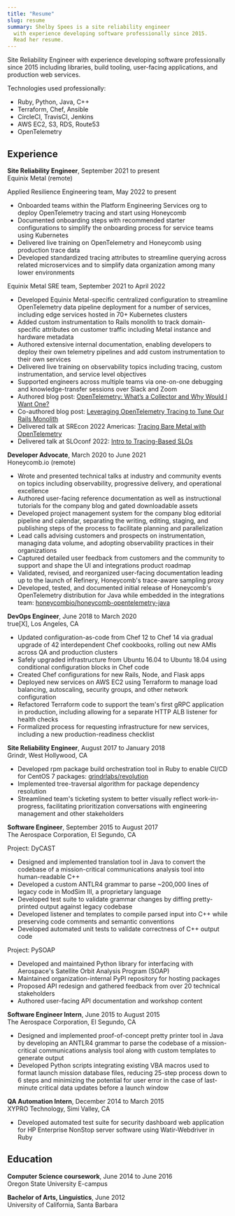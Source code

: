 ```yaml
---
title: "Resume"
slug: resume
summary: Shelby Spees is a site reliability engineer
  with experience developing software professionally since 2015.
  Read her resume.
---
```


Site Reliability Engineer
with experience developing software professionally since 2015
including libraries, build tooling, user-facing applications,
and production web services.

Technologies used professionally:

- Ruby, Python, Java, C++
- Terraform, Chef, Ansible
- CircleCI, TravisCI, Jenkins
- AWS EC2, S3, RDS, Route53
- OpenTelemetry

## Experience

**Site Reliability Engineer**, September 2021 to present  
Equinix Metal (remote)

Applied Resilience Engineering team, May 2022 to present

- Onboarded teams within the Platform Engineering Services org to deploy OpenTelemetry tracing and start using Honeycomb
- Documented onboarding steps with recommended starter configurations to simplify the onboarding process for service teams using Kubernetes
- Delivered live training on OpenTelemetry and Honeycomb using production trace data
- Developed standardized tracing attributes to streamline querying across related microservices and to simplify data organization among many lower environments

Equinix Metal SRE team, September 2021 to April 2022

- Developed Equinix Metal-specific centralized configuration to streamline OpenTelemetry data pipeline deployment for a number of services, including edge services hosted in 70+ Kubernetes clusters
- Added custom instrumentation to Rails monolith to track domain-specific attributes on customer traffic including Metal instance and hardware metadata
- Authored extensive internal documentation, enabling developers to deploy their own telemetry pipelines and add custom instrumentation to their own services
- Delivered live training on observability topics including tracing, custom instrumentation, and service level objectives
- Supported engineers across multiple teams via one-on-one debugging and knowledge-transfer sessions over Slack and Zoom
- Authored blog post: [OpenTelemetry: What’s a Collector and Why Would I Want One?](https://deploy.equinix.com/blog/opentelemetry-whats-a-collector-and-why-would-i-want-one/)
- Co-authored blog post: [Leveraging OpenTelemetry Tracing to Tune Our Rails Monolith](https://deploy.equinix.com/blog/leveraging-opentelemetry-tracing-to-tune-our-rails-monolith/)
- Delivered talk at SREcon 2022 Americas: [Tracing Bare Metal with OpenTelemetry](https://www.usenix.org/conference/srecon22americas/presentation/tobey)
- Delivered talk at SLOconf 2022: [Intro to Tracing-Based SLOs](https://www.sloconf.com/sloconf-2022#shelby-spees)

**Developer Advocate**, March 2020 to June 2021  
Honeycomb.io (remote)

- Wrote and presented technical talks at industry and community events
  on topics including observability, progressive delivery,
  and operational excellence
- Authored user-facing reference documentation as well as
  instructional tutorials for the company blog and gated downloadable assets
- Developed project management system for the company blog editorial pipeline
  and calendar, separating the writing, editing, staging, and publishing steps
  of the process to facilitate planning and parallelization
- Lead calls advising customers and prospects on instrumentation,
  managing data volume, and adopting observability practices
  in their organizations
- Captured detailed user feedback from customers and the community
  to support and shape the UI and integrations product roadmap
- Validated, revised, and reorganized user-facing documentation
  leading up to the launch of Refinery, Honeycomb's trace-aware sampling proxy
- Developed, tested, and documented initial release of Honeycomb's
  OpenTelemetry distribution for Java while embedded in the integrations team:
  [honeycombio/honeycomb-opentelemetry-java](https://github.com/honeycombio/honeycomb-opentelemetry-java)

**DevOps Engineer**, June 2018 to March 2020  
true[X], Los Angeles, CA

- Updated configuration-as-code from Chef 12 to Chef 14 via gradual upgrade
  of 42 interdependent Chef cookbooks, rolling out new AMIs across
  QA and production clusters
- Safely upgraded infrastructure from Ubuntu 16.04 to Ubuntu 18.04
  using conditional configuration blocks in Chef code
- Created Chef configurations for new Rails, Node, and Flask apps
- Deployed new services on AWS EC2 using Terraform to manage load balancing,
  autoscaling, security groups, and other network configuration
- Refactored Terraform code to support the team's first gRPC application
  in production, including allowing for a separate HTTP ALB listener
  for health checks
- Formalized process for requesting infrastructure for new services,
  including a new production-readiness checklist

**Site Reliability Engineer**, August 2017 to January 2018  
Grindr, West Hollywood, CA

- Developed rpm package build orchestration tool in Ruby to enable CI/CD
  for CentOS 7 packages:
  [grindrlabs/revolution](https://github.com/grindrlabs/revolution)
- Implemented tree-traversal algorithm for package dependency resolution
- Streamlined team's ticketing system to better visually reflect
  work-in-progress, facilitating prioritization conversations
  with engineering management and other stakeholders

**Software Engineer**, September 2015 to August 2017  
The Aerospace Corporation, El Segundo, CA

Project: DyCAST

- Designed and implemented translation tool in Java to convert the codebase of a
  mission-critical communications analysis tool into human-readable C++
- Developed a custom ANTLR4 grammar to parse ~200,000 lines of legacy code
  in ModSim III, a proprietary language
- Developed test suite to validate grammar changes by diffing pretty-printed
  output against legacy codebase
- Developed listener and templates to compile parsed input into C++
  while preserving code comments and semantic conventions
- Developed automated unit tests to validate correctness of C++ output code

Project: PySOAP

- Developed and maintained Python library for interfacing with Aerospace's
  Satellite Orbit Analysis Program (SOAP)
- Maintained organization-internal PyPI repository for hosting packages
- Proposed API redesign and gathered feedback from over 20 technical
  stakeholders
- Authored user-facing API documentation and workshop content

**Software Engineer Intern**, June 2015 to August 2015  
The Aerospace Corporation, El Segundo, CA

- Designed and implemented proof-of-concept pretty printer tool in Java
  by developing an ANTLR4 grammar to parse the codebase of a mission-critical
  communications analysis tool along with custom templates to generate output
- Developed Python scripts integrating existing VBA macros used to format
  launch mission database files, reducing 25-step process down to 6 steps
  and minimizing the potential for user error in the case of
  last-minute critical data updates before a launch window

**QA Automation Intern**, December 2014 to March 2015  
XYPRO Technology, Simi Valley, CA

- Developed automated test suite for security dashboard web application
  for HP Enterprise NonStop server software using Watir-Webdriver in Ruby

## Education

**Computer Science coursework**, June 2014 to June 2016  
Oregon State University E-campus  

**Bachelor of Arts, Linguistics**, June 2012  
University of California, Santa Barbara  
